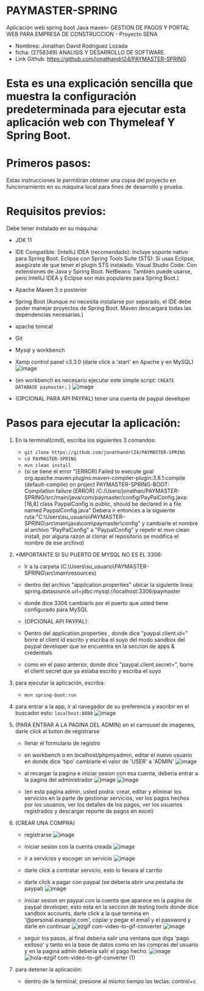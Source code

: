 # PAYMASTER-SPRING

Aplicación web spring boot Java maven- GESTION DE PAGOS Y PORTAL WEB PARA EMPRESA DE CONSTRUCCION - Proyecto SENA
- Nombres: Jonathan David Rodriguez Lozada
- ficha: (2758349) ANALISIS Y DESARROLLO DE SOFTWARE.
- Link Github: https://github.com/jonathandrl24/PAYMASTER-SPRING  

# Esta es una explicación sencilla que muestra la configuración predeterminada para ejecutar esta aplicación web con Thymeleaf Y Spring Boot.

# Primeros pasos:
Estas instrucciones le permitirán obtener una copia del proyecto en funcionamiento en su máquina local para fines de desarrollo y prueba.

# Requisitos previos:
Debe tener instalado en su máquina:
- JDK 11
- IDE Compatible: (IntelliJ IDEA (recomendado): Incluye soporte nativo para Spring Boot.
  Eclipse con Spring Tools Suite (STS): Si usas Eclipse, asegúrate de que tener el plugin STS instalado.
  Visual Studio Code: Con extensiones de Java y Spring Boot.
  NetBeans: También puede usarse, pero IntelliJ IDEA y Eclipse son más populares para Spring Boot.)
- Apache Maven 3 o posterior
- Spring Boot (Aunque no necesita instalarse por separado, el IDE debe poder manejar proyectos de Spring Boot. Maven descargará todas las dependencias necesarias.)
- apache tomcat
- Git
- Mysql y workbench 
- Xamp control panel v3.3.0 (darle click a 'start' en Apache y en MySQL)
![image](https://github.com/user-attachments/assets/08d37dd0-54a2-4b4d-95f8-852755732350)
- (en workbench es necesario ejecutar este simple script: `CREATE DATABASE paymaster;` )
  ![image](https://github.com/user-attachments/assets/65db2ad1-b34a-4045-a616-8e2c177025a1)

- (OPCIONAL PARA API PAYPAL) tener una cuenta de paypal developer

# Pasos para ejecutar la aplicación:

1. En la terminal(cmd), escriba los siguientes 3 comandos:

   - `git clone https://github.com/jonathandrl24/PAYMASTER-SPRING`
   - `cd PAYMASTER-SPRING`
   - `mvn clean install` 
   - (si se tiene el error "[ERROR] Failed to execute goal org.apache.maven.plugins:maven-compiler-plugin:3.8.1:compile (default-compile) on project
   PAYMASTER-SPRING-BOOT: Compilation failure
   [ERROR] /C:/Users/jonathan/PAYMASTER-SPRING/src/main/java/com/paymaster/config/PayPalConfig.java:[16,8] class PaypalConfig is public, should be declared in a file named PaypalConfig.java" 
   Debera ir entonces a la siguiente ruta:"C:\Users\su_usuario\PAYMASTER-SPRING\src\main\java\com\paymaster\config"
   y cambiarle el nombre al archivo "PayPalConfig" a "PaypalConfig" y repetir el mvn clean install, por alguna 
   razon al clonar el repositorio se modifica el nombre de ese archivo)

2. *IMPORTANTE SI SU PUERTO DE MYSQL NO ES EL 3306:
   - Ir a la carpeta (C:\Users\su_usuario\PAYMASTER-SPRING\src\main\resources)
   - dentro del archivo "application.properties" ubicar la siguiente linea: spring.datasource.url=jdbc:mysql://localhost:3306/paymaster
   - donde dice 3306 cambiarlo por el puerto que usted tiene configurado para MySQL

   - (OPCIONAL API PAYPAL):
   - Dentro del application.properties , donde dice "paypal.client.id=" borre el client id escrito y escriba el suyo del modo sandbox del paypal developer que se encuentra en la seccion de apps & credentials
   - como en el paso anterior, donde dice "paypal.client.secret=", borre el client secret que ya estaba escrito y escriba el suyo 


3. para ejecutar la aplicación, escriba:
   - `mvn spring-boot:run`

4. para entrar a la app, ir al navegador de su preferencia y escribir en el buscador esto:
   `localhost:8080`
   ![image](https://github.com/user-attachments/assets/5a8166ce-125a-49e2-90aa-a455acb15142)


6. (PARA ENTRAR A LA PAGINA DEL ADMIN) en el carrousel de imagenes, darle click al boton de registrarse
    - llenar el formulario de registro
    - en workbench o en localhost/phpmyadmin, editar el nuevo usuario en donde dice 'tipo' cambiarle el valor de 'USER' a 'ADMIN'
      ![image](https://github.com/user-attachments/assets/19fd665b-2766-4efe-a5d4-6a7f9b145e1a)

    - al recargar la pagina e iniciar sesion con esa cuenta, deberia entrar a la pagina del administrador
      ![image](https://github.com/user-attachments/assets/67cd15fc-ad2c-4519-8770-58a25465c5a1)
      ![image](https://github.com/user-attachments/assets/fbd6a1bb-d712-4055-8029-d2f7b1af893b)


    - (en esta pagina admin, usted podra: crear, editar y eliminar los servicios en la parte de gestionar servicios, ver los pagos hechos por los usuarios, ver los detalles de los pagos, ver los usuarios 
      registrados y descargar reporte de pagos en excel)

7. (CREAR UNA COMPRA)
    - registrarse
      ![image](https://github.com/user-attachments/assets/38d32197-7402-4fb6-b9c9-1bbc4167cbd8)

    - iniciar sesion con la cuenta creada
      ![image](https://github.com/user-attachments/assets/7a931ceb-6e6b-4ea5-b34a-ded71bf26535)

    - ir a servicios y escoger un servicio
      ![image](https://github.com/user-attachments/assets/7f4800ae-3921-4fe1-a370-a8f7b7a2200c)

    - darle click a contratar servicio, esto lo llevara al carrito
    - darle click a pagar con paypal (se deberia abrir una pestaña de paypal)
      ![image](https://github.com/user-attachments/assets/745415fb-7c7c-4bd0-970c-dcc847f9f5fc)

    - iniciar sesion en paypal con la cuenta que aparece en la pagina de paypal developer, esto esta en la seccion de testing tools donde dice sandbox accounts, darle click a la que termina en    
      '@personal.example.com', copiar y pegar el email y el password y darle en continuar
      ![ezgif com-video-to-gif-converter](https://github.com/user-attachments/assets/8663e1b7-0c86-427d-b662-77ff5deab2af)
      ![image](https://github.com/user-attachments/assets/9a23651b-4960-46e8-957c-734882bef9ef)

    - seguir los pasos, al final deberia salir una ventana que diga 'pago exitoso' y tanto en la base de datos como en las compras del usuario y en la pagina admin deberia salir el pago hecho.
      ![image](https://github.com/user-attachments/assets/9fd4bfb5-9959-4395-a08d-93506e694760)
      ![hola-ezgif com-video-to-gif-converter (1)](https://github.com/user-attachments/assets/09d90a47-a6f8-4875-ab02-cee435d7002f)
  

8. para detener la aplicación: 
   - dentro de la terminal, presione al mismo tiempo las teclas: control+c


